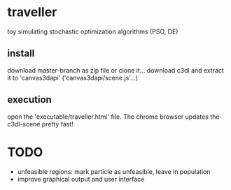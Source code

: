# traveller
toy simulating stochastic optimization algorithms (PSO, DE)

## install

download master-branch as zip file or clone it...
download c3dl and extract it to 'canvas3dapi' ('canvas3dapi/scene.js'...)

## execution

open the 'executable/traveller.html' file. The chrome browser updates the c3dl-scene pretty fast!

# TODO
- unfeasible regions: mark particle as unfeasible, leave in population
- improve graphical output and user interface
